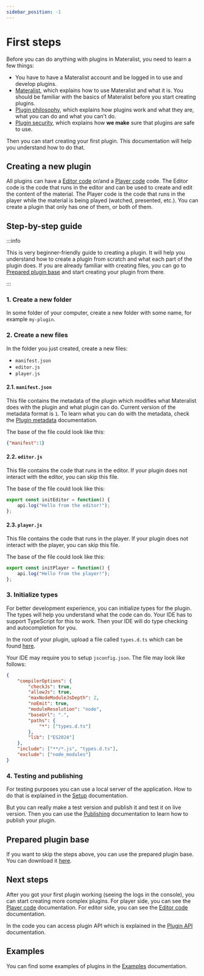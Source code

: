 ```yaml
---
sidebar_position: -1
---
```


# First steps

Before you can do anything with plugins in Materalist, you need to learn a few things:

- You have to have a Materalist account and be logged in to use and develop plugins.
- [Materalist](../../usage/), which explains how to use Materalist and what it is. You should be familiar with the basics of Materalist before you start creating plugins.
- [Plugin philosophy](./philosophy), which explains how plugins work and what they are, what you can do and what you can't do.
- [Plugin security](./security), which explains how **we make** sure that plugins are safe to use.

Then you can start creating your first plugin. This documentation will help you understand how to do that.

## Creating a new plugin

All plugins can have a [Editor code](./editor) or/and a [Player code](./player) code.
The Editor code is the code that runs in the editor and can be used to create and edit the content of the material.
The Player code is the code that runs in the player while the material is being played (watched, presented, etc.).
You can create a plugin that only has one of them, or both of them.

## Step-by-step guide

:::info

This is very beginner-friendly guide to creating a plugin.
It will help you understand how to create a plugin from scratch and what each part of the plugin does.
If you are already familiar with creating files, you can go to [Prepared plugin base](#prepared-plugin-base) and start creating your plugin from there.

:::

### 1. Create a new folder

In some folder of your computer, create a new folder with some name, for example `my-plugin`.

### 2. Create a new files

In the folder you just created, create a new files:

- `manifest.json`
- `editor.js`
- `player.js`

#### 2.1. `manifest.json`

This file contains the metadata of the plugin which modifies what Materalist does with the plugin and what plugin can do.
Current version of the metadata format is `1`.
To learn what you can do with the metadata, check the [Plugin metadata](./metadata) documentation.

The base of the file could look like this:

```json
{"manifest":1}
```

#### 2.2. `editor.js`

This file contains the code that runs in the editor.
If your plugin does not interact with the editor, you can skip this file.

The base of the file could look like this:

```javascript
export const initEditor = function() {
    api.log("Hello from the editor!");
};
```

#### 2.3. `player.js`

This file contains the code that runs in the player.
If your plugin does not interact with the player, you can skip this file.

The base of the file could look like this:

```javascript
export const initPlayer = function() {
    api.log("Hello from the player!");
};
```

### 3. Initialize types

For better development experience, you can initialize types for the plugin.
The types will help you understand what the code can do.
Your IDE has to support TypeScript for this to work.
Then your IDE will do type checking and autocompletion for you.

In the root of your plugin, upload a file called `types.d.ts` which can be found [here](pathname:///files/types.d.ts).

Your IDE may require you to setup `jsconfig.json`. 
The file may look like follows:

```json
{
    "compilerOptions": {
        "checkJs": true,
        "allowJs": true,
        "maxNodeModuleJsDepth": 2,
        "noEmit": true,
        "moduleResolution": "node",
        "baseUrl": ".",
        "paths": {
            "*": ["types.d.ts"]
        },
        "lib": ["ES2024"]
    },
    "include": ["**/*.js", "types.d.ts"],
    "exclude": ["node_modules"]
}
```

### 4. Testing and publishing

For testing purposes you can use a local server of the application.
How to do that is explained in the [Setup](../../usage/setup) documentation.

But you can really make a test version and publish it and test it on live version.
Then you can use the [Publishing](./publishing) documentation to learn how to publish your plugin.

[//]: # (You can mark the plugin as `unlisted` so it will not be visible to other users.)

## Prepared plugin base

If you want to skip the steps above, you can use the prepared plugin base.
You can download it [here](pathname:///files/plugin-base.zip).

## Next steps

After you got your first plugin working (seeing the logs in the console), you can start creating more complex plugins.
For player side, you can see the [Player code](./player) documentation.
For editor side, you can see the [Editor code](./editor) documentation.

In the code you can access plugin API which is explained in the [Plugin API](./api) documentation.

## Examples

You can find some examples of plugins in the [Examples](./examples) documentation.